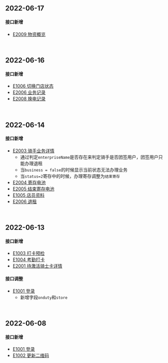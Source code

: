 ## 2022-06-17

#### 接口新增

- [E2009 物资概览](http://localhost:5533/docs#tag/E/operation/EmployeeStockOverview)





<br />

## 2022-06-16

#### 接口新增

- [E1006 切换门店状态](http://localhost:5533/docs#tag/E/operation/EmployeeStoreStatus)
- [E2006 业务记录](http://localhost:5533/docs#tag/E/operation/EmployeeBusinessList)
- [E2008 换电记录](http://localhost:5533/docs#tag/E/operation/EmployeeExchangeList)





<br />

## 2022-06-14

#### 接口新增

- [E2003 骑手业务详情](http://localhost:5533/docs#tag/E/operation/EmployeeBusinessRider)
  - 通过判定`enterpriseName`是否存在来判定骑手是否团签用户，团签用户只能办理退租
  - 当`business = false`的时候显示当前状态无法办理业务
  - 当`status=2`寄存中的时候，办理寄存调整为`结束寄存`
- [E2004 寄存电池](http://localhost:5533/docs#tag/E/operation/EmployeeBusinessPause)
- [E2005 结束寄存电池](http://localhost:5533/docs#tag/E/operation/EmployeeBusinessContinue)
- [E1005 店员资料](http://localhost:5533/docs#tag/E/operation/EmployeeEmployeeProfile)
- [E2006 退租](http://localhost:5533/docs#tag/E/operation/EmployeeBusinessUnSubscribe)





<br />

## 2022-06-13

#### 接口新增

- [E1003 打卡预检](http://localhost:5533/docs#tag/E/operation/EmployeeAttendancePrecheck)
- [E1004 考勤打卡](http://localhost:5533/docs#tag/E/operation/EmployeeAttendanceCreate)
- [E2001 待激活骑士卡详情](http://localhost:5533/docs#tag/E/operation/EmployeeSubscribeInactive)



#### 接口调整

- [E1001 登录](http://localhost:5533/docs#tag/E/operation/EmployeeEmployeeSignin)
  - 新增字段`onduty`和`store`



<br />

## 2022-06-08

#### 接口新增

- [E1001 登录](http://localhost:5533/docs#tag/E/operation/EmployeeEmployeeSignin)
- [E1002 更新二维码](http://localhost:5533/docs#tag/E/operation/EmployeeEmployeeQrcode)